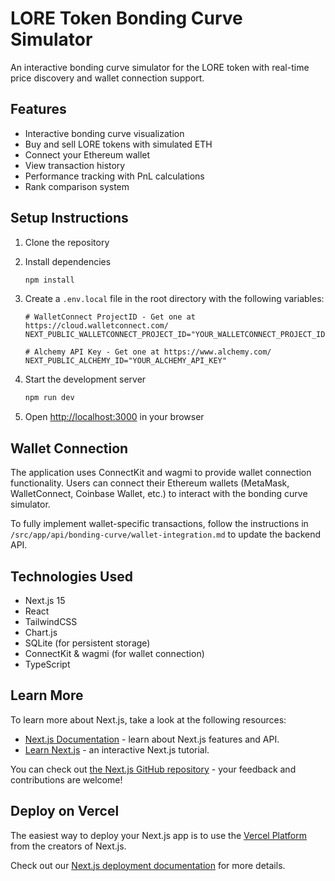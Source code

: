 # LORE Token Bonding Curve Simulator

An interactive bonding curve simulator for the LORE token with real-time price discovery and wallet connection support.

## Features

- Interactive bonding curve visualization
- Buy and sell LORE tokens with simulated ETH
- Connect your Ethereum wallet
- View transaction history
- Performance tracking with PnL calculations
- Rank comparison system

## Setup Instructions

1. Clone the repository
2. Install dependencies
   ```bash
   npm install
   ```

3. Create a `.env.local` file in the root directory with the following variables:
   ```
   # WalletConnect ProjectID - Get one at https://cloud.walletconnect.com/
   NEXT_PUBLIC_WALLETCONNECT_PROJECT_ID="YOUR_WALLETCONNECT_PROJECT_ID"

   # Alchemy API Key - Get one at https://www.alchemy.com/
   NEXT_PUBLIC_ALCHEMY_ID="YOUR_ALCHEMY_API_KEY"
   ```

4. Start the development server
   ```bash
   npm run dev
   ```

5. Open [http://localhost:3000](http://localhost:3000) in your browser

## Wallet Connection

The application uses ConnectKit and wagmi to provide wallet connection functionality. Users can connect their Ethereum wallets (MetaMask, WalletConnect, Coinbase Wallet, etc.) to interact with the bonding curve simulator.

To fully implement wallet-specific transactions, follow the instructions in `/src/app/api/bonding-curve/wallet-integration.md` to update the backend API.

## Technologies Used

- Next.js 15
- React
- TailwindCSS
- Chart.js
- SQLite (for persistent storage)
- ConnectKit & wagmi (for wallet connection)
- TypeScript

## Learn More

To learn more about Next.js, take a look at the following resources:

- [Next.js Documentation](https://nextjs.org/docs) - learn about Next.js features and API.
- [Learn Next.js](https://nextjs.org/learn) - an interactive Next.js tutorial.

You can check out [the Next.js GitHub repository](https://github.com/vercel/next.js) - your feedback and contributions are welcome!

## Deploy on Vercel

The easiest way to deploy your Next.js app is to use the [Vercel Platform](https://vercel.com/new?utm_medium=default-template&filter=next.js&utm_source=create-next-app&utm_campaign=create-next-app-readme) from the creators of Next.js.

Check out our [Next.js deployment documentation](https://nextjs.org/docs/app/building-your-application/deploying) for more details.
